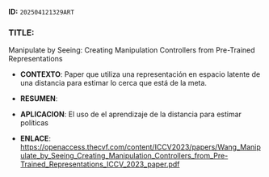 **ID:** `202504121329ART`

### TITLE:
Manipulate by Seeing: Creating Manipulation Controllers
from Pre-Trained Representations
- **CONTEXTO**: 
	Paper que utiliza una representación en espacio latente de una distancia para estimar lo cerca que está de la meta.
- **RESUMEN**: 
    
- **APLICACION**: 
  El uso de el aprendizaje de la distancia para estimar políticas

- **ENLACE**: https://openaccess.thecvf.com/content/ICCV2023/papers/Wang_Manipulate_by_Seeing_Creating_Manipulation_Controllers_from_Pre-Trained_Representations_ICCV_2023_paper.pdf